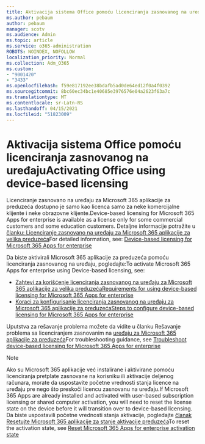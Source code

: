 ```yaml
---
title: Aktivacija sistema Office pomoću licenciranja zasnovanog na uređaju
ms.author: pebaum
author: pebaum
manager: scotv
ms.audience: Admin
ms.topic: article
ms.service: o365-administration
ROBOTS: NOINDEX, NOFOLLOW
localization_priority: Normal
ms.collection: Adm_O365
ms.custom:
- "9001420"
- "3433"
ms.openlocfilehash: f59e817192ee38bdafb5ad0de64ed12f0a4f0392
ms.sourcegitcommit: 8bc60ec34bc1e40685e3976576e04a2623f63a7c
ms.translationtype: MT
ms.contentlocale: sr-Latn-RS
ms.lasthandoff: 04/15/2021
ms.locfileid: "51823009"
---
```

# <a name="activating-office-using-device-based-licensing"></a><span data-ttu-id="4e6a6-102">Aktivacija sistema Office pomoću licenciranja zasnovanog na uređaju</span><span class="sxs-lookup"><span data-stu-id="4e6a6-102">Activating Office using device-based licensing</span></span>

<span data-ttu-id="4e6a6-103">Licenciranje zasnovano na uređaju za Microsoft 365 aplikacije za preduzeća dostupno je samo kao licenca samo za neke komercijalne klijente i neke obrazovne klijente.</span><span class="sxs-lookup"><span data-stu-id="4e6a6-103">Device-based licensing for Microsoft 365 Apps for enterprise is available as a license only for some commercial customers and some education customers.</span></span> <span data-ttu-id="4e6a6-104">Detaljne informacije potražite u [članku: Licenciranje zasnovano na uređaju za Microsoft 365 aplikacije za velika preduzeća](https://docs.microsoft.com/deployoffice/device-based-licensing)</span><span class="sxs-lookup"><span data-stu-id="4e6a6-104">For detailed information, see: [Device-based licensing for Microsoft 365 Apps for enterprise](https://docs.microsoft.com/deployoffice/device-based-licensing)</span></span>

<span data-ttu-id="4e6a6-105">Da biste aktivirali Microsoft 365 aplikacije za preduzeća pomoću licenciranja zasnovanog na uređaju, pogledajte:</span><span class="sxs-lookup"><span data-stu-id="4e6a6-105">To activate Microsoft 365 Apps for enterprise using Device-based licensing, see:</span></span>

- [<span data-ttu-id="4e6a6-106">Zahtevi za korišćenje licenciranja zasnovanog na uređaju za Microsoft 365 aplikacije za velika preduzeća</span><span class="sxs-lookup"><span data-stu-id="4e6a6-106">Requirements for using device-based licensing for Microsoft 365 Apps for enterprise</span></span>](https://docs.microsoft.com/deployoffice/device-based-licensing#requirements-for-using-device-based-licensing-for-microsoft-365-apps-for-enterprise)
- [<span data-ttu-id="4e6a6-107">Koraci za konfigurisanje licenciranja zasnovanog na uređaju za Microsoft 365 aplikacije za preduzeća</span><span class="sxs-lookup"><span data-stu-id="4e6a6-107">Steps to configure device-based licensing for Microsoft 365 Apps for enterprise</span></span>](https://docs.microsoft.com/deployoffice/device-based-licensing#steps-to-configure-device-based-licensing-for-microsoft-365-apps-for-enterprise)

<span data-ttu-id="4e6a6-108">Uputstva za rešavanje problema možete da vidite u članku Rešavanje problema sa licenciranjem zasnovanim na [uređaju za Microsoft 365 aplikacije za preduzeća](https://docs.microsoft.com/deployoffice/device-based-licensing#troubleshoot-device-based-licensing-for-microsoft-365-apps-for-enterprise)</span><span class="sxs-lookup"><span data-stu-id="4e6a6-108">For troubleshooting guidance, see [Troubleshoot device-based licensing for Microsoft 365 Apps for enterprise](https://docs.microsoft.com/deployoffice/device-based-licensing#troubleshoot-device-based-licensing-for-microsoft-365-apps-for-enterprise)</span></span>

> [!NOTE]
> <span data-ttu-id="4e6a6-109">Ako su Microsoft 365 aplikacije već instalirane i aktivirane pomoću licenciranja pretplate zasnovane na korisniku ili aktivacije deljenog računara, morate da uspostavite početne vrednosti stanja licence na uređaju pre nego što preskoči licencu zasnovanu na uređaju.</span><span class="sxs-lookup"><span data-stu-id="4e6a6-109">If Microsoft 365 Apps are already installed and activated with user-based subscription licensing or shared computer activation, you will need to reset the license state on the device before it will transition over to device-based licensing.</span></span> <span data-ttu-id="4e6a6-110">Da biste uspostavili početne vrednosti stanja aktivacije, pogledajte [članak Resetujte Microsoft 365 aplikacije za stanje aktivacije preduzeća](https://docs.microsoft.com/office/troubleshoot/activation/reset-office-365-proplus-activation-state)</span><span class="sxs-lookup"><span data-stu-id="4e6a6-110">To reset the activation state, see [Reset Microsoft 365 Apps for enterprise activation state](https://docs.microsoft.com/office/troubleshoot/activation/reset-office-365-proplus-activation-state)</span></span>
